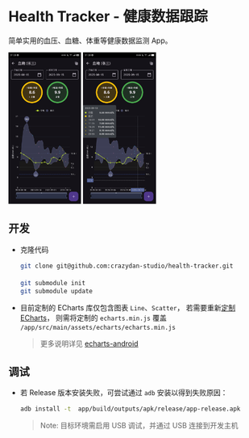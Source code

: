 # Health Tracker - 健康数据跟踪

简单实用的血压、血糖、体重等健康数据监测 App。

<img height="300px" src="./docs/img/screenshot-1.png"/> <img height="300px" src="./docs/img/screenshot-2.png"/>

## 开发

- 克隆代码
  ```bash
  git clone git@github.com:crazydan-studio/health-tracker.git

  git submodule init
  git submodule update
  ```

- 目前定制的 ECharts 库仅包含图表 `Line`、`Scatter`，
  若需要重新[定制 ECharts](https://echarts.apache.org/en/builder.html)，
  则需将定制的 `echarts.min.js` 覆盖 `/app/src/main/assets/echarts/echarts.min.js`
  > 更多说明详见 [echarts-android](https://github.com/crazydan-studio/echarts-android)

## 调试

- 若 Release 版本安装失败，可尝试通过 `adb` 安装以得到失败原因：
  ```bash
  adb install -t  app/build/outputs/apk/release/app-release.apk
  ```
  > Note: 目标环境需启用 USB 调试，并通过 USB 连接到开发主机
